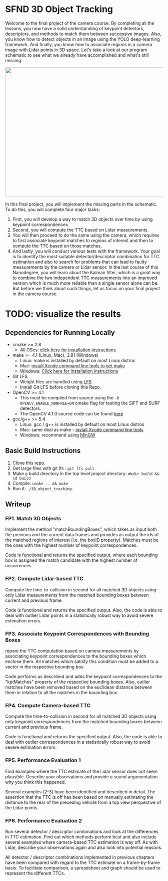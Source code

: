 # SFND 3D Object Tracking

Welcome to the final project of the camera course. By completing all the lessons, you now have a solid understanding of keypoint detectors, descriptors, and methods to match them between successive images. Also, you know how to detect objects in an image using the YOLO deep-learning framework. And finally, you know how to associate regions in a camera image with Lidar points in 3D space. Let's take a look at our program schematic to see what we already have accomplished and what's still missing.

<img src="images/course_code_structure.png" width="779" height="414" />

In this final project, you will implement the missing parts in the schematic. To do this, you will complete four major tasks: 
1. First, you will develop a way to match 3D objects over time by using keypoint correspondences. 
2. Second, you will compute the TTC based on Lidar measurements. 
3. You will then proceed to do the same using the camera, which requires to first associate keypoint matches to regions of interest and then to compute the TTC based on those matches. 
4. And lastly, you will conduct various tests with the framework. Your goal is to identify the most suitable detector/descriptor combination for TTC estimation and also to search for problems that can lead to faulty measurements by the camera or Lidar sensor. In the last course of this Nanodegree, you will learn about the Kalman filter, which is a great way to combine the two independent TTC measurements into an improved version which is much more reliable than a single sensor alone can be. But before we think about such things, let us focus on your final project in the camera course. 

# TODO: visualize the results

## Dependencies for Running Locally
* cmake >= 2.8
  * All OSes: [click here for installation instructions](https://cmake.org/install/)
* make >= 4.1 (Linux, Mac), 3.81 (Windows)
  * Linux: make is installed by default on most Linux distros
  * Mac: [install Xcode command line tools to get make](https://developer.apple.com/xcode/features/)
  * Windows: [Click here for installation instructions](http://gnuwin32.sourceforge.net/packages/make.htm)
* Git LFS
  * Weight files are handled using [LFS](https://git-lfs.github.com/)
  * Install Git LFS before cloning this Repo.
* OpenCV >= 4.1
  * This must be compiled from source using the `-D OPENCV_ENABLE_NONFREE=ON` cmake flag for testing the SIFT and SURF detectors.
  * The OpenCV 4.1.0 source code can be found [here](https://github.com/opencv/opencv/tree/4.1.0)
* gcc/g++ >= 5.4
  * Linux: gcc / g++ is installed by default on most Linux distros
  * Mac: same deal as make - [install Xcode command line tools](https://developer.apple.com/xcode/features/)
  * Windows: recommend using [MinGW](http://www.mingw.org/)

## Basic Build Instructions

1. Clone this repo.
2. Get large files with git lfs : `git lfs pull`
3. Make a build directory in the top level project directory: `mkdir build && cd build`
4. Compile: `cmake .. && make`
5. Run it: `./3D_object_tracking`.

## Writeup

### FP1. Match 3D Objects

Implement the method "matchBoundingBoxes", which takes as input both the previous and the current data frames and provides as output the ids of the matched regions of interest 
(i.e. the boxID property). Matches must be the ones with the highest number of keypoint correspondences.

Code is functional and returns the specified output, 
where each bounding box is assigned the match candidate with the highest number of occurrences.

### FP2. Compute Lidar-based TTC

Compute the time-to-collision in second for all matched 3D objects using only Lidar measurements from the matched bounding boxes between current and previous frame.

Code is functional and returns the specified output. 
Also, the code is able to deal with outlier Lidar points in a statistically robust way to avoid severe estimation errors.

### FP3. Associate Keypoint Correspondences with Bounding Boxes

repare the TTC computation based on camera measurements by associating keypoint correspondences to the bounding boxes which enclose them. 
All matches which satisfy this condition must be added to a vector in the respective bounding box.

Code performs as described and adds the keypoint correspondences to the "kptMatches" property of the respective bounding boxes. 
Also, outlier matches have been removed based on the euclidean distance between them in relation to all the matches in the bounding box.

### FP4. Compute Camera-based TTC

Compute the time-to-collision in second for all matched 3D objects using only keypoint correspondences from the matched bounding boxes between current and previous frame.

Code is functional and returns the specified output. 
Also, the code is able to deal with outlier correspondences in a statistically robust way to avoid severe estimation errors.

### FP5. Performance Evaluation 1

Find examples where the TTC estimate of the Lidar sensor does not seem plausible. Describe your observations and provide a sound argumentation why you think this happened.

Several examples (2-3) have been identified and described in detail. 
The assertion that the TTC is off has been based on manually estimating the distance to the rear of the preceding vehicle from a top view perspective of the Lidar points.

### FP6. Performance Evaluation 2

Run several detector / descriptor combinations and look at the differences in TTC estimation. 
Find out which methods perform best and also include several examples where camera-based TTC estimation is way off. 
As with Lidar, describe your observations again and also look into potential reasons.

All detector / descriptor combinations implemented in previous chapters have been compared with regard to the TTC estimate on a frame-by-frame basis. 
To facilitate comparison, a spreadsheet and graph should be used to represent the different TTCs.